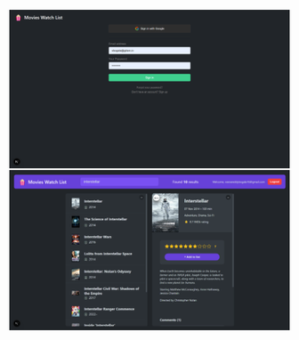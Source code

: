![Image Alt](https://github.com/VeeraReddyBogala/Movies-watch-list/blob/main/Screenshot%202025-09-16%20103921.png?raw=true)
![Image Alt](https://github.com/VeeraReddyBogala/Movies-watch-list/blob/main/Screenshot%202025-09-16%20103313.png?raw=true)
